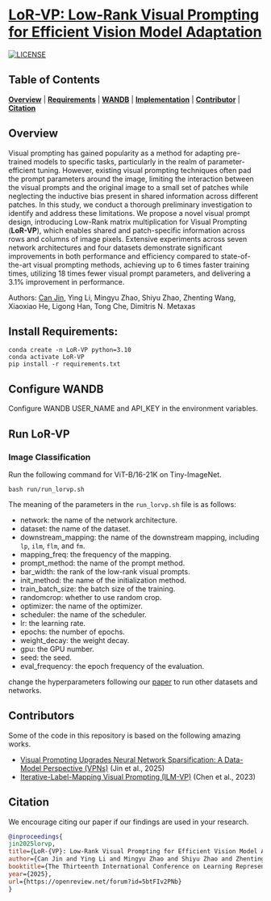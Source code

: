 # [LoR-VP: Low-Rank Visual Prompting for Efficient Vision Model Adaptation](https://arxiv.org/pdf/2502.00896)
[![LICENSE](https://img.shields.io/badge/LICENSE-MIT-4caf50.svg)](https://github.com/jincan333/LoR-VP)


## Table of Contents

[**Overview**](#overview) | [**Requirements**](#install-requirements) | [**WANDB**](#configure-wandb) | [**Implementation**](#run-lot) | [**Contributor**](#contributors) | [**Citation**](#citation)


## Overview

Visual prompting has gained popularity as a method for adapting pre-trained models to specific tasks, particularly in the realm of parameter-efficient tuning. However, existing visual prompting techniques often pad the prompt parameters around the image, limiting the interaction between the visual prompts and the original image to a small set of patches while neglecting the inductive bias present in shared information across different patches. In this study, we conduct a thorough preliminary investigation to identify and address these limitations. We propose a novel visual prompt design, introducing Low-Rank matrix multiplication for Visual Prompting (**LoR-VP**), which enables shared and patch-specific information across rows and columns of image pixels. Extensive experiments across seven network architectures and four datasets demonstrate significant improvements in both performance and efficiency compared to state-of-the-art visual prompting methods, achieving up to 6 times faster training times, utilizing 18 times fewer visual prompt parameters, and delivering a 3.1% improvement in performance.

Authors: [Can Jin](https://jincan333.github.io/), Ying Li, Mingyu Zhao, Shiyu Zhao, Zhenting Wang, Xiaoxiao He, Ligong Han, Tong Che, Dimitris N. Metaxas

## Install Requirements: 
```
conda create -n LoR-VP python=3.10
conda activate LoR-VP
pip install -r requirements.txt
```

## Configure WANDB

Configure WANDB USER_NAME and API_KEY in the environment variables.

## Run LoR-VP

### Image Classification
Run the following command for ViT-B/16-21K on Tiny-ImageNet.
```
bash run/run_lorvp.sh
```

The meaning of the parameters in the `run_lorvp.sh` file is as follows:
- network: the name of the network architecture.
- dataset: the name of the dataset.
- downstream_mapping: the name of the downstream mapping, including `lp`, `ilm`, `flm`, and `fm`.
- mapping_freq: the frequency of the mapping.
- prompt_method: the name of the prompt method.
- bar_width: the rank of the low-rank visual prompts.
- init_method: the name of the initialization method.
- train_batch_size: the batch size of the training.
- randomcrop: whether to use random crop.
- optimizer: the name of the optimizer.
- scheduler: the name of the scheduler.
- lr: the learning rate.
- epochs: the number of epochs.
- weight_decay: the weight decay.
- gpu: the GPU number.
- seed: the seed.
- eval_frequency: the epoch frequency of the evaluation.

change the hyperparameters following our [paper](https://arxiv.org/pdf/2502.00896) to run other datasets and networks.

## Contributors
Some of the code in this repository is based on the following amazing works.

* [Visual Prompting Upgrades Neural Network Sparsification: A Data-Model Perspective (VPNs)](https://github.com/UNITES-Lab/VPNs) (Jin et al., 2025)
* [Iterative-Label-Mapping Visual Prompting (ILM-VP)](https://github.com/OPTML-Group/ILM-VP) (Chen et al., 2023)

## Citation
We encourage citing our paper if our findings are used in your research.
```bibtex
@inproceedings{
jin2025lorvp,
title={LoR-{VP}: Low-Rank Visual Prompting for Efficient Vision Model Adaptation},
author={Can Jin and Ying Li and Mingyu Zhao and Shiyu Zhao and Zhenting Wang and Xiaoxiao He and Ligong Han and Tong Che and Dimitris N. Metaxas},
booktitle={The Thirteenth International Conference on Learning Representations},
year={2025},
url={https://openreview.net/forum?id=5btFIv2PNb}
}
```